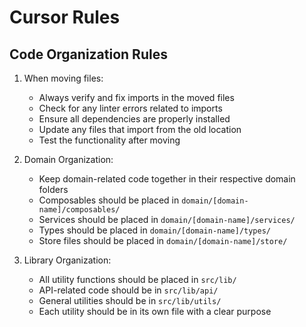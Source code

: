 # Cursor Rules

## Code Organization Rules

1. When moving files:
   - Always verify and fix imports in the moved files
   - Check for any linter errors related to imports
   - Ensure all dependencies are properly installed
   - Update any files that import from the old location
   - Test the functionality after moving

2. Domain Organization:
   - Keep domain-related code together in their respective domain folders
   - Composables should be placed in `domain/[domain-name]/composables/`
   - Services should be placed in `domain/[domain-name]/services/`
   - Types should be placed in `domain/[domain-name]/types/`
   - Store files should be placed in `domain/[domain-name]/store/`

3. Library Organization:
   - All utility functions should be placed in `src/lib/`
   - API-related code should be in `src/lib/api/`
   - General utilities should be in `src/lib/utils/`
   - Each utility should be in its own file with a clear purpose 
